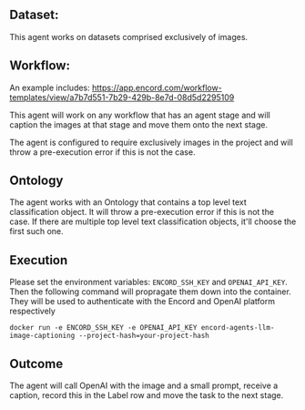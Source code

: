 ## Dataset:
This agent works on datasets comprised exclusively of images.

## Workflow: 
An example includes: https://app.encord.com/workflow-templates/view/a7b7d551-7b29-429b-8e7d-08d5d2295109

This agent will work on any workflow that has an agent stage and will caption the images at that stage and move them onto the next stage.

The agent is configured to require exclusively images in the project and will throw a pre-execution error if this is not the case.

## Ontology

The agent works with an Ontology that contains a top level text classification object. It will throw a pre-execution error if this is not the case. If there are multiple top level text classification objects, it'll choose the first such one.

## Execution
Please set the environment variables: `ENCORD_SSH_KEY` and `OPENAI_API_KEY`. Then the following command will propragate them down into the container. They will be used to authenticate with the Encord and OpenAI platform respectively

`docker run -e ENCORD_SSH_KEY -e OPENAI_API_KEY encord-agents-llm-image-captioning --project-hash=your-project-hash`

## Outcome

The agent will call OpenAI with the image and a small prompt, receive a caption, record this in the Label row and move the task to the next stage.